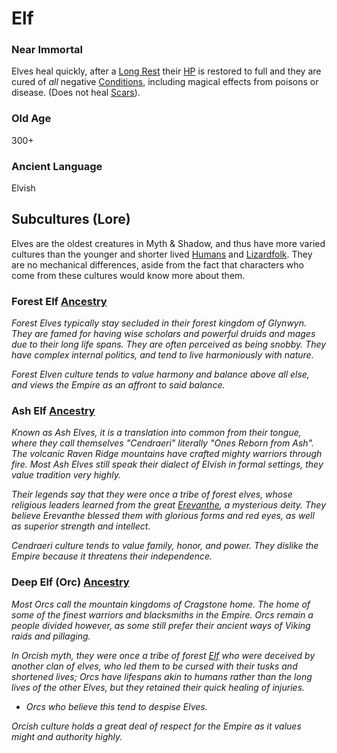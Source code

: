 # Elf
### Near Immortal
Elves heal quickly, after a [Long Rest](../../Game%20Procedures/Resting.md#Long%20Rest) their [HP](../Derived%20Statistics/Health%20Points.md) is restored to full and they are cured of *all* negative [Conditions](../../Conditions/!Conditions.md), including magical effects from poisons or disease. (Does not heal [Scars](../Derived%20Statistics/Scars.md)).
### Old Age
300+
### Ancient Language
Elvish

## Subcultures (Lore)
Elves are the oldest creatures in Myth & Shadow, and thus have more varied cultures than the younger and shorter lived [Humans](Human.md) and [Lizardfolk](Lizardfolk.md). They are no mechanical differences, aside from the fact that characters who come from these cultures would know more about them.
### Forest Elf [Ancestry](Ancestry.md)
*Forest Elves typically stay secluded in their forest kingdom of Glynwyn. They are famed for having wise scholars and powerful druids and mages due to their long life spans. They are often perceived as being snobby. They have complex internal politics, and tend to live harmoniously with nature.* 

*Forest Elven culture tends to value harmony and balance above all else, and views the Empire as an affront to said balance.*
### Ash Elf [Ancestry](Ancestry.md)
*Known as Ash Elves, it is a translation into common from their tongue, where they call themselves "Cendraeri" literally "Ones Reborn from Ash". The volcanic Raven Ridge mountains have crafted mighty warriors through fire. Most Ash Elves still speak their dialect of Elvish in formal settings, they value tradition very highly.*

*Their legends say that they were once a tribe of forest elves, whose religious leaders learned from the great [Erevanthe](../../Magic/Deities/Deity%20Index/Erevanthe.md), a mysterious deity. They believe Erevanthe blessed them with glorious forms and red eyes, as well as superior strength and intellect.*

*Cendraeri culture tends to value family, honor, and power. They dislike the Empire because it threatens their independence.*
### Deep Elf (Orc) [Ancestry](Ancestry.md)
*Most Orcs call the mountain kingdoms of Cragstone home. The home of some of the finest warriors and blacksmiths in the Empire. Orcs remain a people divided however, as some still prefer their ancient ways of Viking raids and pillaging.*

*In Orcish myth, they were once a tribe of forest [Elf](Elf.md) who were deceived by another clan of elves, who led them to be cursed with their tusks and shortened lives; Orcs have lifespans akin to humans rather than the long lives of the other Elves, but they retained their quick healing of injuries.*
- *Orcs who believe this tend to despise Elves.*

*Orcish culture holds a great deal of respect for the Empire as it values might and authority highly.*